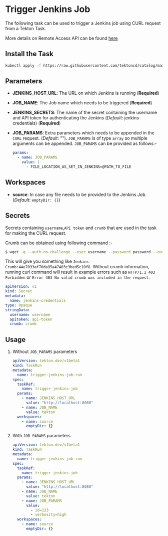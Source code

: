 # Trigger Jenkins Job

The following task can be used to trigger a Jenkins job using CURL request from a Tekton Task.

More details on Remote Access API can be found [here](https://www.jenkins.io/doc/book/using/remote-access-api/)

## Install the Task

```bash
kubectl apply -f https://raw.githubusercontent.com/tektoncd/catalog/main/task/trigger-jenkins-job/0.1/trigger-jenkins-job.yaml
```

## Parameters

- **JENKINS_HOST_URL**: The URL on which Jenkins is running (**Required**)
- **JOB_NAME**: The Job name which needs to be triggered (**Required**)
- **JENKINS_SECRETS**: The name of the secret containing the username and API token for authenticating the Jenkins (_Default_: jenkins-credentials) (**Required**)
- **JOB_PARAMS**: Extra parameters which needs to be appended in the `CURL` request. (_Default_: ""). `JOB_PARAMS` is of type `array` so multiple arguments can be appended. `JOB_PARAMS` can be provided as follows:-

  ```yaml
  params:
    - name: JOB_PARAMS
      value: |
        - FILE_LOCATION_AS_SET_IN_JENKINS=@PATH_TO_FILE
  ```

## Workspaces

- **source**: In case any file needs to be provided to the Jenkins Job. (_Default_: `emptyDir: {}`)

## Secrets

Secrets containing `username`,`API token` and `crumb` that are used in the task for making the CURL request.

Crumb can be obtained using following command :-

```bash
$ wget -q --auth-no-challenge --user username --password password --output-document - 'http://${Jenkins_URL}/crumbIssuer/api/xml?xpath=concat(//crumbRequestField,":",//crumb)'
```

This will give you something like `Jenkins-Crumb:44e7033af70da95a47403c3bed5c10f8`. Without crumb information, running curl command will result in example errors such as `HTTP/1.1 403 Forbidden` or `Error 403 No valid crumb was included in the request`.

```yaml
apiVersion: v1
kind: Secret
metadata:
  name: jenkins-credentials
type: Opaque
stringData:
  username: username
  apitoken: api-token
  crumb: crumb
```

## Usage

1. Without `JOB_PARAMS` parameters

   ```yaml
   apiVersion: tekton.dev/v1beta1
   kind: TaskRun
   metadata:
     name: trigger-jenkins-job-run
   spec:
     taskRef:
       name: trigger-jenkins-job
     params:
       - name: JENKINS_HOST_URL
         value: "http://localhost:8080"
       - name: JOB_NAME
         value: tekton
     workspaces:
       - name: source
         emptyDir: {}
   ```

1. With `JOB_PARAMS` parameters

   ```yaml
   apiVersion: tekton.dev/v1beta1
   kind: TaskRun
   metadata:
     name: trigger-jenkins-job-run
   spec:
     taskRef:
       name: trigger-jenkins-job
     params:
       - name: JENKINS_HOST_URL
         value: "http://localhost:8080"
       - name: JOB_NAME
         value: tekton
       - name: JOB_PARAMS
         value:
           - id=123
           - verbosity=high
     workspaces:
       - name: source
         emptyDir: {}
   ```
